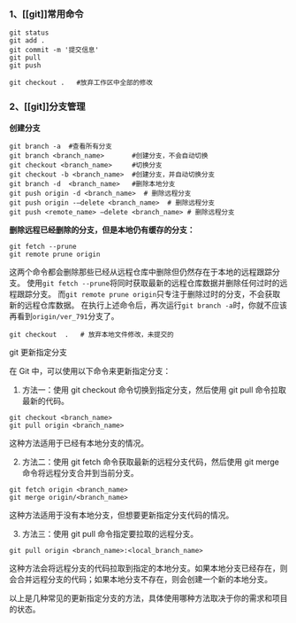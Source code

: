 ### 1、[[git]]常用命令

```
git status
git add .
git commit -m '提交信息'
git pull
git push

git checkout .   #放弃工作区中全部的修改
```
### 2、[[git]]分支管理
**创建分支**
```
git branch -a  #查看所有分支
git branch <branch_name>       #创建分支，不会自动切换
git checkout <branch_name>     #切换分支
git checkout -b <branch_name>  #创建分支，并自动切换分支
git branch -d  <branch_name>   #删除本地分支
git push origin -d <branch_name>  # 删除远程分支
git push origin -–delete <branch_name>  # 删除远程分支
git push <remote_name> –delete <branch_name> # 删除远程分支
```


 **删除远程已经删除的分支，但是本地仍有缓存的分支：**

```
git fetch --prune
git remote prune origin
```

这两个命令都会删除那些已经从远程仓库中删除但仍然存在于本地的远程跟踪分支。
使用`git fetch --prune`将同时获取最新的远程仓库数据并删除任何过时的远程跟踪分支。
而`git remote prune origin`只专注于删除过时的分支，不会获取新的远程仓库数据。
在执行上述命令后，再次运行`git branch -a`时，你就不应该再看到`origin/ver_791`分支了。


```
git checkout  .   # 放弃本地文件修改，未提交的
```
  
git 更新指定分支

在 Git 中，可以使用以下命令来更新指定分支：

1. 方法一：使用 git checkout 命令切换到指定分支，然后使用 git pull 命令拉取最新的代码。
    

```
git checkout <branch_name>
git pull origin <branch_name>
```

这种方法适用于已经有本地分支的情况。

2. 方法二：使用 git fetch 命令获取最新的远程分支代码，然后使用 git merge 命令将远程分支合并到当前分支。
    

```
git fetch origin <branch_name>
git merge origin/<branch_name>
```

这种方法适用于没有本地分支，但想要更新指定分支代码的情况。

3. 方法三：使用 git pull 命令指定要拉取的远程分支。
    

```
git pull origin <branch_name>:<local_branch_name>
```

这种方法会将远程分支的代码拉取到指定的本地分支。如果本地分支已经存在，则会合并远程分支的代码；如果本地分支不存在，则会创建一个新的本地分支。

以上是几种常见的更新指定分支的方法，具体使用哪种方法取决于你的需求和项目的状态。